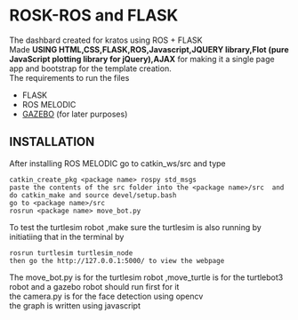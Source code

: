 # ROSK-ROS and FLASK 
The dashbard created for kratos using ROS + FLASK <BR>
Made **USING HTML,CSS,FLASK,ROS,Javascript,JQUERY library,Flot (pure JavaScript plotting library for jQuery),AJAX** for making it a single page app and bootstrap for the template creation.<bR>
The requirements to run the files 
  <ul>
    <li>FLASK
     <li> ROS MELODIC
      <li> <a href="https://emanual.robotis.com/docs/en/platform/turtlebot3/simulation/#turtlebot3-simulation-using-fake-node">GAZEBO</a> (for later purposes)
  </ul>
 
## INSTALLATION
After installing ROS MELODIC go to catkin_ws/src and type 
```
catkin_create_pkg <package name> rospy std_msgs
paste the contents of the src folder into the <package name>/src  and do catkin_make and source devel/setup.bash
go to <package name>/src 
rosrun <package name> move_bot.py 
```
To test the turtlesim robot ,make sure the turtlesim is also running by initiatiing that in the terminal by 
```
rosrun turtlesim turtlesim_node 
then go the http://127.0.0.1:5000/ to view the webpage
``` 

The move_bot.py is for the turtlesim robot ,move_turtle is for the turtlebot3 robot and a gazebo robot should run first for it <br>
the camera.py is for the face detection using opencv<br>
the graph is written using javascript<br>

  
